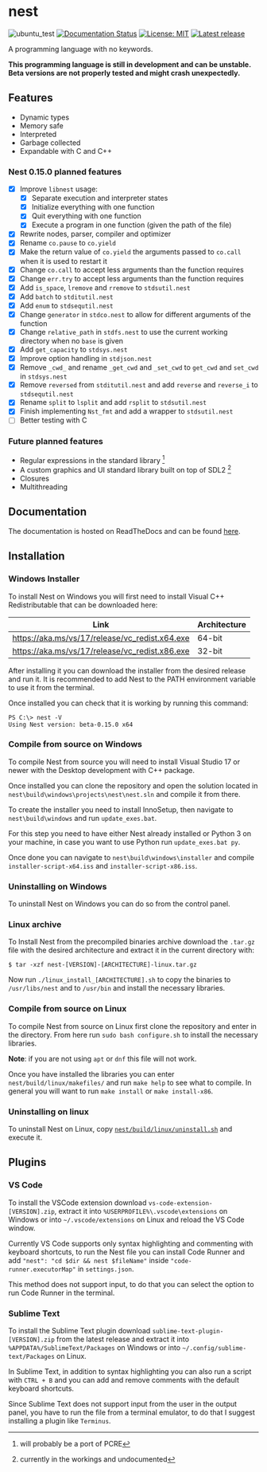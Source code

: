 # nest

![ubuntu_test](https://github.com/TheSilvered/nest/actions/workflows/ubuntu_test.yml/badge.svg)
[![Documentation Status](https://readthedocs.org/projects/nest-docs/badge/?version=latest)](https://nest-docs.readthedocs.io/en/latest/?badge=latest)
[![License: MIT](https://img.shields.io/badge/License-MIT-yellow.svg)](https://github.com/TheSilvered/nest/blob/main/LICENSE)
[![Latest release](https://img.shields.io/github/v/tag/TheSilvered/nest?label=Latest%20release)](https://github.com/TheSilvered/nest/releases)

A programming language with no keywords.

**This programming language is still in development and can be unstable. Beta
versions are not properly tested and might crash unexpectedly.**

## Features

- Dynamic types
- Memory safe
- Interpreted
- Garbage collected
- Expandable with C and C++

### Nest 0.15.0 planned features

- [x] Improve `libnest` usage:
  - [x] Separate execution and interpreter states
  - [x] Initialize everything with one function
  - [x] Quit everything with one function
  - [x] Execute a program in one function (given the path of the file)
- [x] Rewrite nodes, parser, compiler and optimizer
- [x] Rename `co.pause` to `co.yield`
- [x] Make the return value of `co.yield` the arguments passed to `co.call`
  when it is used to restart it
- [x] Change `co.call` to accept less arguments than the function requires
- [x] Change `err.try` to accept less arguments than the function requires
- [x] Add `is_space`, `lremove` and `rremove` to `stdsutil.nest`
- [x] Add `batch` to `stditutil.nest`
- [x] Add `enum` to `stdsequtil.nest`
- [x] Change `generator` in `stdco.nest` to allow for different arguments of
  the function
- [x] Change `relative_path` in `stdfs.nest` to use the current working
  directory when no `base` is given
- [x] Add `get_capacity` to `stdsys.nest`
- [x] Improve option handling in `stdjson.nest`
- [x] Remove `_cwd_` and rename `_get_cwd` and `_set_cwd` to `get_cwd` and
  `set_cwd` in `stdsys.nest`
- [x] Remove `reversed` from `stditutil.nest` and add `reverse` and `reverse_i`
  to `stdsequtil.nest`
- [x] Rename `split` to `lsplit` and add `rsplit` to `stdsutil.nest`
- [x] Finish implementing `Nst_fmt` and add a wrapper to `stdsutil.nest`
- [ ] Better testing with C

### Future planned features

- Regular expressions in the standard library [^1]
- A custom graphics and UI standard library built on top of SDL2 [^2]
- Closures
- Multithreading

[^1]: will probably be a port of PCRE

[^2]: currently in the workings and undocumented

## Documentation

The documentation is hosted on ReadTheDocs and can be found
[here](https://nest-docs.readthedocs.io/).

## Installation

### Windows Installer

To install Nest on Windows you will first need to install Visual C++
Redistributable that can be downloaded here:

| Link                                             | Architecture       |
| ------------------------------------------------ | ------------------ |
| <https://aka.ms/vs/17/release/vc_redist.x64.exe> | 64-bit             |
| <https://aka.ms/vs/17/release/vc_redist.x86.exe> | 32-bit             |

After installing it you can download the installer from the desired release and
run it. It is recommended to add Nest to the PATH environment variable to use
it from the terminal.

Once installed you can check that it is working by running this command:

```text
PS C:\> nest -V
Using Nest version: beta-0.15.0 x64
```

### Compile from source on Windows

To compile Nest from source you will need to install Visual Studio 17 or newer
with the Desktop development with C++ package.

Once installed you can clone the repository and open the solution located in
`nest\build\windows\projects\nest\nest.sln` and compile it from there.

To create the installer you need to install InnoSetup, then navigate to
`nest\build\windows` and run `update_exes.bat`.

For this step you need to have either Nest already installed or Python 3 on
your machine, in case you want to use Python run `update_exes.bat py`.

Once done you can navigate to `nest\build\windows\installer` and compile
`installer-script-x64.iss` and `installer-script-x86.iss`.

### Uninstalling on Windows

To uninstall Nest on Windows you can do so from the control panel.

### Linux archive

To Install Nest from the precompiled binaries archive download the `.tar.gz`
file with the desired architecture and extract it in the current directory with:

```text
$ tar -xzf nest-[VERSION]-[ARCHITECTURE]-linux.tar.gz
```

Now run `./linux_install_[ARCHITECTURE].sh` to copy the binaries to
`/usr/libs/nest` and to `/usr/bin` and install the necessary libraries.

### Compile from source on Linux

To compile Nest from source on Linux first clone the repository and enter in the
directory. From here run `sudo bash configure.sh` to install the necessary
libraries.

**Note**: if you are not using `apt` or `dnf` this file will not work.

Once you have installed the libraries you can enter `nest/build/linux/makefiles/`
and run `make help` to see what to compile. In general you will want to run
`make install` or `make install-x86`.

### Uninstalling on linux

To uninstall Nest on Linux, copy
[`nest/build/linux/uninstall.sh`](https://github.com/TheSilvered/nest/blob/main/build/linux/uninstall.sh)
and execute it.

## Plugins

### VS Code

To install the VSCode extension download `vs-code-extension-[VERSION].zip`,
extract it into `%USERPROFILE%\.vscode\extensions` on Windows or into
`~/.vscode/extensions` on Linux and reload the VS Code window.

Currently VS Code supports only syntax highlighting and commenting with keyboard
shortcuts, to run the Nest file you can install Code Runner and add
`"nest": "cd $dir && nest $fileName"` inside `"code-runner.executorMap"` in
`settings.json`.

This method does not support input, to do that you can select the option to run
Code Runner in the terminal.

### Sublime Text

To install the Sublime Text plugin download `sublime-text-plugin-[VERSION].zip`
from the latest release and extract it into `%APPDATA%/SublimeText/Packages`
on Windows or into `~/.config/sublime-text/Packages` on Linux.

In Sublime Text, in addition to syntax highlighting you can also run a script
with `CTRL + B` and you can add and remove comments with the default keyboard
shortcuts.

Since Sublime Text does not support input from the user in the output panel,
you have to run the file from a terminal emulator, to do that I suggest
installing a plugin like `Terminus`.
